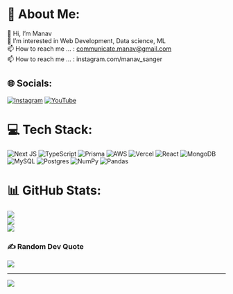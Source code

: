 # 💫 About Me:
👋 Hi, I’m Manav<br>🌱 I’m interested in Web Development, Data science, ML<br>📫 How to reach me ... : communicate.manav@gmail.com<br>📫 How to reach me ... : instagram.com/manav_sanger


## 🌐 Socials:
[![Instagram](https://img.shields.io/badge/Instagram-%23E4405F.svg?logo=Instagram&logoColor=white)](https://instagram.com/manav_sanger) [![YouTube](https://img.shields.io/badge/YouTube-%23FF0000.svg?logo=YouTube&logoColor=white)](https://youtube.com/@UCQFrVSG37kQe5I3JKcbdDhg) 

# 💻 Tech Stack:
![Next JS](https://img.shields.io/badge/Next-black?style=for-the-badge&logo=next.js&logoColor=white) ![TypeScript](https://img.shields.io/badge/typescript-%23007ACC.svg?style=for-the-badge&logo=typescript&logoColor=white) ![Prisma](https://img.shields.io/badge/Prisma-3982CE?style=for-the-badge&logo=Prisma&logoColor=white) ![AWS](https://img.shields.io/badge/AWS-%23FF9900.svg?style=for-the-badge&logo=amazon-aws&logoColor=white) ![Vercel](https://img.shields.io/badge/vercel-%23000000.svg?style=for-the-badge&logo=vercel&logoColor=white) ![React](https://img.shields.io/badge/react-%2320232a.svg?style=for-the-badge&logo=react&logoColor=%2361DAFB) ![MongoDB](https://img.shields.io/badge/MongoDB-%234ea94b.svg?style=for-the-badge&logo=mongodb&logoColor=white) ![MySQL](https://img.shields.io/badge/mysql-4479A1.svg?style=for-the-badge&logo=mysql&logoColor=white) ![Postgres](https://img.shields.io/badge/postgres-%23316192.svg?style=for-the-badge&logo=postgresql&logoColor=white) ![NumPy](https://img.shields.io/badge/numpy-%23013243.svg?style=for-the-badge&logo=numpy&logoColor=white) ![Pandas](https://img.shields.io/badge/pandas-%23150458.svg?style=for-the-badge&logo=pandas&logoColor=white)
# 📊 GitHub Stats:
![](https://github-readme-stats.vercel.app/api?username=karnop&theme=dark&hide_border=true&include_all_commits=true&count_private=true)<br/>
![](https://github-readme-streak-stats.herokuapp.com/?user=karnop&theme=dark&hide_border=true)<br/>
![](https://github-readme-stats.vercel.app/api/top-langs/?username=karnop&theme=dark&hide_border=true&include_all_commits=true&count_private=true&layout=compact)

### ✍️ Random Dev Quote
![](https://quotes-github-readme.vercel.app/api?type=horizontal&theme=radical)

---
[![](https://visitcount.itsvg.in/api?id=karnop&icon=0&color=0)](https://visitcount.itsvg.in)

<!-- Proudly created with GPRM ( https://gprm.itsvg.in ) -->
